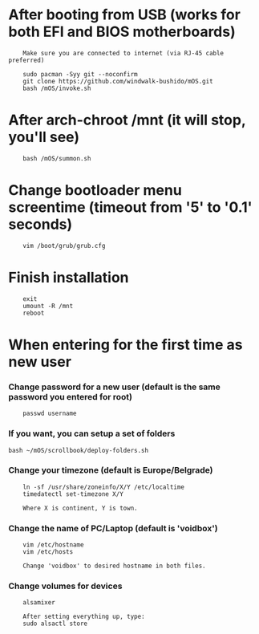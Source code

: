 # After booting from USB (works for both EFI and BIOS motherboards)
        Make sure you are connected to internet (via RJ-45 cable preferred)

        sudo pacman -Syy git --noconfirm
        git clone https://github.com/windwalk-bushido/mOS.git
        bash /mOS/invoke.sh

# After arch-chroot /mnt (it will stop, you'll see)
        bash /mOS/summon.sh

# Change bootloader menu screentime (timeout from '5' to '0.1' seconds)
        vim /boot/grub/grub.cfg

# Finish installation
        exit
        umount -R /mnt
        reboot

# When entering for the first time as new user

### Change password for a new user (default is the same password you entered for root)
        passwd username

### If you want, you can setup a set of folders
	bash ~/mOS/scrollbook/deploy-folders.sh

### Change your timezone (default is Europe/Belgrade)
        ln -sf /usr/share/zoneinfo/X/Y /etc/localtime
        timedatectl set-timezone X/Y

        Where X is continent, Y is town.

### Change the name of PC/Laptop (default is 'voidbox')
        vim /etc/hostname
        vim /etc/hosts

        Change 'voidbox' to desired hostname in both files.

### Change volumes for devices
        alsamixer

        After setting everything up, type:
        sudo alsactl store